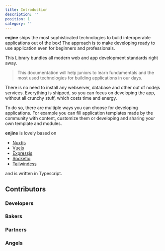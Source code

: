 ```yaml
---
title: Introduction
description: ''
position: 1
category: ''
---
```


**enjine** ships the most sophisticated technologies to build interoperable applications out of the box! The approach is to make developing ready to use application even for beginners and professionals.

This Library bundles all modern web and app development standards right away.

> This documentation will help juniors to learn fundamentals and the most used technologies for building applications in our days.

There is no need to install any webserver, database and other out of nodejs services. Everything is shipped, so you can focus on developing the app, without all crunchy stuff, which costs time and energy.

To do so, there are multiple ways you can choose for developing applications. For example you can fill application templates made by the community with content, customize them or developing and sharing your own template and modules.

**enjine** is lovely based on
- [Nuxtjs](https://nuxtjs.org/)
- [Vuejs](https://vuejs.org/)
- [Expressjs](https://expressjs.com/)
- [Socketio](https://socket.io/)
- [Tailwindcss](https://tailwindcss.com/)

and is written in Typescript.

## Contributors

### Developers

### Bakers

### Partners

### Angels
